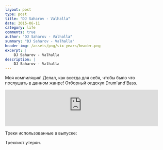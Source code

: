 ```yaml
---
layout: post
type: post
title: "DJ Saharov - Valhalla"
date: 2015-06-11
category: life
comments: true
author: "DJ Saharov - Valhalla"
summary: "DJ Saharov - Valhalla"
header-img: /assets/png/six-years/header.png
excerpt: |
    DJ Saharov - Valhalla
description: |
    DJ Saharov - Valhalla
---
```


<p>
<span class="firstcharacter">М</span>оя компиляция! Делал, как всегда для себя, чтобы было что послушать в данном жанре! Отборный олдскул Drum'and'Bass.</p>

<iframe width="100%" height="120" src="https://player-widget.mixcloud.com/widget/iframe/?hide_cover=1&feed=%2Fdjsaharovofficial%2Fvalhalla%2F" frameborder="0" allow="encrypted-media; fullscreen; autoplay; idle-detection; speaker-selection; web-share;" ></iframe>

<p>Треки использованные в выпуске:</p>
Треклист утерян.